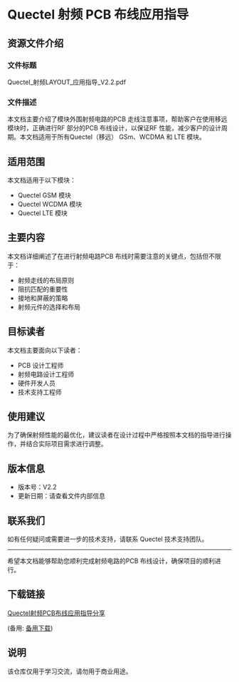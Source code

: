 # Quectel 射频 PCB 布线应用指导

## 资源文件介绍

### 文件标题
Quectel_射频LAYOUT_应用指导_V2.2.pdf

### 文件描述
本文档主要介绍了模块外围射频电路的PCB 走线注意事项，帮助客户在使用移远模块时，正确进行RF 部分的PCB 布线设计，以保证RF 性能，减少客户的设计周期。本文档适用于所有Quectel（移远） GSm、WCDMA 和 LTE 模块。

## 适用范围
本文档适用于以下模块：
- Quectel GSM 模块
- Quectel WCDMA 模块
- Quectel LTE 模块

## 主要内容
本文档详细阐述了在进行射频电路PCB 布线时需要注意的关键点，包括但不限于：
- 射频走线的布局原则
- 阻抗匹配的重要性
- 接地和屏蔽的策略
- 射频元件的选择和布局

## 目标读者
本文档主要面向以下读者：
- PCB 设计工程师
- 射频电路设计工程师
- 硬件开发人员
- 技术支持工程师

## 使用建议
为了确保射频性能的最优化，建议读者在设计过程中严格按照本文档的指导进行操作，并结合实际项目需求进行调整。

## 版本信息
- 版本号：V2.2
- 更新日期：请查看文件内部信息

## 联系我们
如有任何疑问或需要进一步的技术支持，请联系 Quectel 技术支持团队。

---

希望本文档能够帮助您顺利完成射频电路的PCB 布线设计，确保项目的顺利进行。

## 下载链接
[Quectel射频PCB布线应用指导分享](https://pan.quark.cn/s/aadbd69abac4) 

(备用: [备用下载](https://pan.baidu.com/s/1k1LtxUfV-dmnyul1MYOD0A?pwd=1234))

## 说明

该仓库仅用于学习交流，请勿用于商业用途。
